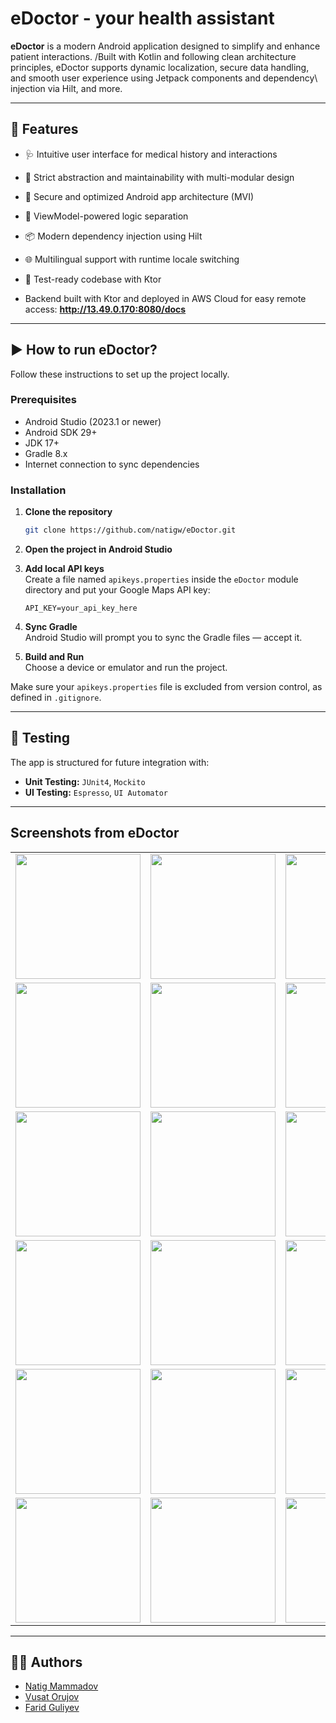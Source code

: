 # eDoctor - your health assistant

**eDoctor** is a modern Android application designed to simplify and enhance patient interactions. /Built with Kotlin and following clean architecture principles, eDoctor supports dynamic localization, secure data handling, and smooth user experience using Jetpack components and dependency\ injection via Hilt, and more.

---

## 📱 Features

- 🩺 Intuitive user interface for medical history and interactions
- 📄 Strict abstraction and maintainability with multi-modular design
- 🔐 Secure and optimized Android app architecture (MVI)
- 🧠 ViewModel-powered logic separation
- 📦 Modern dependency injection using Hilt
- 🌐 Multilingual support with runtime locale switching
- 🧪 Test-ready codebase with Ktor

- Backend built with Ktor and deployed in AWS Cloud for easy remote access: **http://13.49.0.170:8080/docs**

---


## ▶️ How to run eDoctor?

Follow these instructions to set up the project locally.

### Prerequisites

- Android Studio (2023.1 or newer)
- Android SDK 29+
- JDK 17+
- Gradle 8.x
- Internet connection to sync dependencies

### Installation

1. **Clone the repository**
   ```bash
   git clone https://github.com/natigw/eDoctor.git
   ```

2. **Open the project in Android Studio**

3. **Add local API keys**  
   Create a file named `apikeys.properties` inside the `eDoctor` module directory and put your Google Maps API key:
   ```properties
   API_KEY=your_api_key_here
   ```

4. **Sync Gradle**  
   Android Studio will prompt you to sync the Gradle files — accept it.

5. **Build and Run**  
   Choose a device or emulator and run the project.

Make sure your `apikeys.properties` file is excluded from version control, as defined in `.gitignore`.

---

## 🧪 Testing

The app is structured for future integration with:

- **Unit Testing:** `JUnit4`, `Mockito`
- **UI Testing:** `Espresso`, `UI Automator`

---

## Screenshots from eDoctor
<table>
  <tr>
    <td><img src="https://github.com/user-attachments/assets/93553baf-9b5f-44b1-b855-3cdd887cb42a" width="200"/></td>
    <td><img src="https://github.com/user-attachments/assets/20c5e7dc-dc9a-4233-b804-316986e39b3b" width="200"/></td>
    <td><img src="https://github.com/user-attachments/assets/a1838067-f28d-4844-af9a-755687c36803" width="200"/></td>
    <td><img src="https://github.com/user-attachments/assets/b25a8722-737e-4093-871a-4a110e47d70c" width="200"/></td>
  </tr>
  <tr>
    <td><img src="https://github.com/user-attachments/assets/9418ece7-d002-4914-b809-45fd4b4c8741" width="200"/></td>
    <td><img src="https://github.com/user-attachments/assets/b79d949c-ccf9-4f88-a5da-851ce7b734be" width="200"/></td>
    <td><img src="https://github.com/user-attachments/assets/9f2a4e05-6f07-4faa-839b-193487692d89" width="200"/></td>
    <td><img src="https://github.com/user-attachments/assets/9036b052-c2fc-47e4-aaf9-fbb6416d4130" width="200"/></td>
  </tr>
  <tr>
    <td><img src="https://github.com/user-attachments/assets/629bcc4f-4b5d-40dc-be58-f2a5e4d10898" width="200"/></td>
    <td><img src="https://github.com/user-attachments/assets/ca89915e-0321-49ab-a2a8-18edbe50d722" width="200"/></td>
    <td><img src="https://github.com/user-attachments/assets/df93c6da-3f39-4486-ac58-66fe20d9f388" width="200"/></td>
  </tr>
  <tr>
    <td><img src="https://github.com/user-attachments/assets/5fdef994-c49e-4672-9aac-fc4e661a2e70" width="200"/></td>
    <td><img src="https://github.com/user-attachments/assets/16b73a99-20d2-479d-b595-b4c7b523bc0b" width="200"/></td>
    <td><img src="https://github.com/user-attachments/assets/080274b4-3a65-41cd-b575-3a2fbb77be24" width="200"/></td>
  </tr>
  <tr>
    <td><img src="https://github.com/user-attachments/assets/52312b01-8e12-4daf-ae7a-ff10c55b1ce5" width="200"/></td>
    <td><img src="https://github.com/user-attachments/assets/cb5f3b14-6300-4bdd-81f7-03c238dc7ccd" width="200"/></td>
    <td><img src="https://github.com/user-attachments/assets/5fcf5f6a-4191-4738-a505-9d9f237d7854" width="200"/></td>
  </tr>
  <tr>
    <td><img src="https://github.com/user-attachments/assets/84aed454-e1e4-4172-888f-107c4ad8b4cb" width="200"/></td>
    <td><img src="https://github.com/user-attachments/assets/270802be-5937-457c-a14a-eb28673875f9" width="200"/></td>
    <td><img src="https://github.com/user-attachments/assets/5a4f2c5f-bbb5-4768-a7de-adf8d18f0b44" width="200"/></td>
    <td><img src="https://github.com/user-attachments/assets/241d03d5-dcbf-46f7-bbbf-45704110bced" width="200"/></td>
  </tr>
</table>

---

## 👨‍💻 Authors

- [Natig Mammadov](https://github.com/natigw)
- [Vusat Orujov](https://github.com/kematian05)
- [Farid Guliyev](https://github.com/faridGuliyew)
